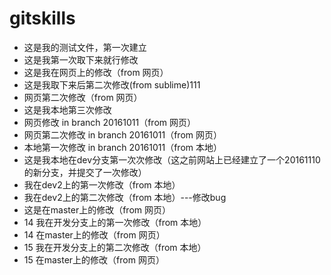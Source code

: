 # gitskills
- 这是我的测试文件，第一次建立
- 这是我第一次取下来就行修改
- 这是我在网页上的修改（from 网页）
- 这是我取下来后第二次修改(from sublime)111
- 网页第二次修改（from 网页）
- 这是我本地第三次修改
- 网页修改 in branch 20161011（from 网页）
- 网页第二次修改 in branch 20161011（from 网页）
- 本地第一次修改 in branch 20161011（from 本地）
- 这是我本地在dev分支第一次次修改（这之前网站上已经建立了一个20161110的新分支，并提交了一次修改）
- 我在dev2上的第一次修改（from 本地）
- 我在dev2上的第二次修改（from 本地）---修改bug
- 这是在master上的修改（from 网页）
- 14 我在开发分支上的第一次修改（from 本地）
- 14 在master上的修改（from 网页）
- 15 我在开发分支上的第二次修改（from 本地）
- 15 在master上的修改（from 网页）
